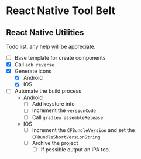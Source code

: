 # React Native Tool Belt
## React Native Utilities



Todo list, any help will be appreciate.
- [ ] Base template for create components
- [x] Call `adb reverse`
- [x] Generate icons
	- [x] Android
	- [x] IOS
- [ ] Automate the build process
	- Android
		- [ ] Add keystore info
		- [ ] Increment the `versionCode`
		- [ ] Call `gradlew assembleRelease`
	- IOS
		- [ ] Increment the `CFBundleVersion` and set the `CFBundleShortVersionString`
		- [ ] Archive the project
			- [ ] If possible output an IPA too.
